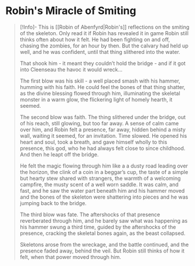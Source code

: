 # Robin's Miracle of Smiting

>[!Info]- This is [[Robin of Abenfyrd|Robin's]] reflections on the smiting of the skeleton. Only read it if Robin has revealed it in game
> Robin still thinks often about how it felt. He had been fighting on and off, chasing the zombies, for an hour by then. But the calvary had held up well, and he was confident, until that thing slithered into the water.  
> 
> That shook him - it meant they couldn’t hold the bridge - and if it got into Cleenseau the havoc it would wreck…  
> 
> The first blow was his skill - a well placed smash with his hammer, humming with his faith. He could feel the bones of that thing shatter, as the divine blessing flowed through him, illuminating the skeletal monster in a warm glow, the flickering light of homely hearth, it seemed.  
>   
> The second blow was faith. The thing slithered under the bridge, out of his reach, still glowing, but too far away. A sense of calm came over him, and Robin felt a presence, far away, hidden behind a misty wall, waiting it seemed, for an invitation. Time slowed. He opened his heart and soul, took a breath, and gave himself wholly to this presence, this god, who he had always felt close to since childhood. And then he leapt off the bridge.  
>   
> He felt the magic flowing through him like a a dusty road leading over the horizon, the clink of a coin in a beggar’s cup, the taste of a simple but hearty stew shared with strangers, the warmth of a welcoming campfire, the musty scent of a well worn saddle. It was calm, and fast, and he saw the water part beneath him and his hammer moved and the bones of the skeleton were shattering into pieces and he was jumping back to the bridge.  
>   
> The third blow was fate. The aftershocks of that presence reverberated through him, and he barely saw what was happening as his hammer swung a third time, guided by the aftershocks of the presence, cracking the skeletal bones again, as the beast collapsed.  
>   
> Skeletons arose from the wreckage, and the battle continued, and the presence faded away, behind the veil. But Robin still thinks of how it felt, when that power moved through him.